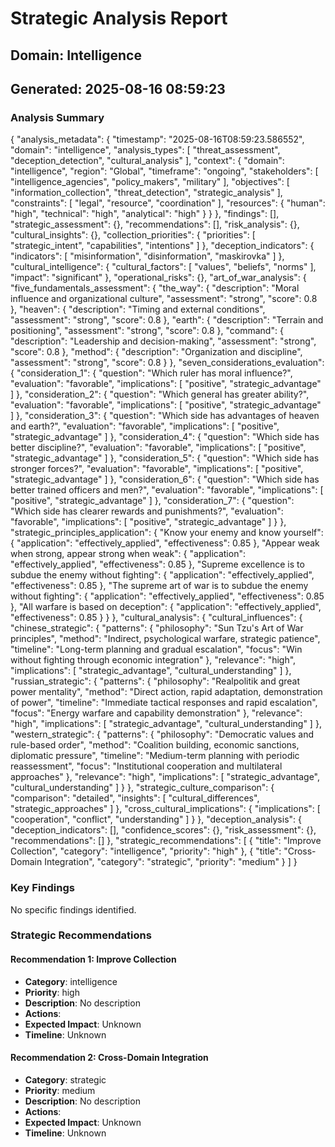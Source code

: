 # Strategic Analysis Report
## Domain: Intelligence
## Generated: 2025-08-16 08:59:23

### Analysis Summary
{
  "analysis_metadata": {
    "timestamp": "2025-08-16T08:59:23.586552",
    "domain": "intelligence",
    "analysis_types": [
      "threat_assessment",
      "deception_detection",
      "cultural_analysis"
    ],
    "context": {
      "domain": "intelligence",
      "region": "Global",
      "timeframe": "ongoing",
      "stakeholders": [
        "intelligence_agencies",
        "policy_makers",
        "military"
      ],
      "objectives": [
        "information_collection",
        "threat_detection",
        "strategic_analysis"
      ],
      "constraints": [
        "legal",
        "resource",
        "coordination"
      ],
      "resources": {
        "human": "high",
        "technical": "high",
        "analytical": "high"
      }
    }
  },
  "findings": [],
  "strategic_assessment": {},
  "recommendations": [],
  "risk_analysis": {},
  "cultural_insights": {},
  "collection_priorities": {
    "priorities": [
      "strategic_intent",
      "capabilities",
      "intentions"
    ]
  },
  "deception_indicators": {
    "indicators": [
      "misinformation",
      "disinformation",
      "maskirovka"
    ]
  },
  "cultural_intelligence": {
    "cultural_factors": [
      "values",
      "beliefs",
      "norms"
    ],
    "impact": "significant"
  },
  "operational_risks": {},
  "art_of_war_analysis": {
    "five_fundamentals_assessment": {
      "the_way": {
        "description": "Moral influence and organizational culture",
        "assessment": "strong",
        "score": 0.8
      },
      "heaven": {
        "description": "Timing and external conditions",
        "assessment": "strong",
        "score": 0.8
      },
      "earth": {
        "description": "Terrain and positioning",
        "assessment": "strong",
        "score": 0.8
      },
      "command": {
        "description": "Leadership and decision-making",
        "assessment": "strong",
        "score": 0.8
      },
      "method": {
        "description": "Organization and discipline",
        "assessment": "strong",
        "score": 0.8
      }
    },
    "seven_considerations_evaluation": {
      "consideration_1": {
        "question": "Which ruler has moral influence?",
        "evaluation": "favorable",
        "implications": [
          "positive",
          "strategic_advantage"
        ]
      },
      "consideration_2": {
        "question": "Which general has greater ability?",
        "evaluation": "favorable",
        "implications": [
          "positive",
          "strategic_advantage"
        ]
      },
      "consideration_3": {
        "question": "Which side has advantages of heaven and earth?",
        "evaluation": "favorable",
        "implications": [
          "positive",
          "strategic_advantage"
        ]
      },
      "consideration_4": {
        "question": "Which side has better discipline?",
        "evaluation": "favorable",
        "implications": [
          "positive",
          "strategic_advantage"
        ]
      },
      "consideration_5": {
        "question": "Which side has stronger forces?",
        "evaluation": "favorable",
        "implications": [
          "positive",
          "strategic_advantage"
        ]
      },
      "consideration_6": {
        "question": "Which side has better trained officers and men?",
        "evaluation": "favorable",
        "implications": [
          "positive",
          "strategic_advantage"
        ]
      },
      "consideration_7": {
        "question": "Which side has clearer rewards and punishments?",
        "evaluation": "favorable",
        "implications": [
          "positive",
          "strategic_advantage"
        ]
      }
    },
    "strategic_principles_application": {
      "Know your enemy and know yourself": {
        "application": "effectively_applied",
        "effectiveness": 0.85
      },
      "Appear weak when strong, appear strong when weak": {
        "application": "effectively_applied",
        "effectiveness": 0.85
      },
      "Supreme excellence is to subdue the enemy without fighting": {
        "application": "effectively_applied",
        "effectiveness": 0.85
      },
      "The supreme art of war is to subdue the enemy without fighting": {
        "application": "effectively_applied",
        "effectiveness": 0.85
      },
      "All warfare is based on deception": {
        "application": "effectively_applied",
        "effectiveness": 0.85
      }
    }
  },
  "cultural_analysis": {
    "cultural_influences": {
      "chinese_strategic": {
        "patterns": {
          "philosophy": "Sun Tzu's Art of War principles",
          "method": "Indirect, psychological warfare, strategic patience",
          "timeline": "Long-term planning and gradual escalation",
          "focus": "Win without fighting through economic integration"
        },
        "relevance": "high",
        "implications": [
          "strategic_advantage",
          "cultural_understanding"
        ]
      },
      "russian_strategic": {
        "patterns": {
          "philosophy": "Realpolitik and great power mentality",
          "method": "Direct action, rapid adaptation, demonstration of power",
          "timeline": "Immediate tactical responses and rapid escalation",
          "focus": "Energy warfare and capability demonstration"
        },
        "relevance": "high",
        "implications": [
          "strategic_advantage",
          "cultural_understanding"
        ]
      },
      "western_strategic": {
        "patterns": {
          "philosophy": "Democratic values and rule-based order",
          "method": "Coalition building, economic sanctions, diplomatic pressure",
          "timeline": "Medium-term planning with periodic reassessment",
          "focus": "Institutional cooperation and multilateral approaches"
        },
        "relevance": "high",
        "implications": [
          "strategic_advantage",
          "cultural_understanding"
        ]
      }
    },
    "strategic_culture_comparison": {
      "comparison": "detailed",
      "insights": [
        "cultural_differences",
        "strategic_approaches"
      ]
    },
    "cross_cultural_implications": {
      "implications": [
        "cooperation",
        "conflict",
        "understanding"
      ]
    }
  },
  "deception_analysis": {
    "deception_indicators": [],
    "confidence_scores": {},
    "risk_assessment": {},
    "recommendations": []
  },
  "strategic_recommendations": [
    {
      "title": "Improve Collection",
      "category": "intelligence",
      "priority": "high"
    },
    {
      "title": "Cross-Domain Integration",
      "category": "strategic",
      "priority": "medium"
    }
  ]
}

### Key Findings
No specific findings identified.

### Strategic Recommendations

#### Recommendation 1: Improve Collection
- **Category**: intelligence
- **Priority**: high
- **Description**: No description
- **Actions**: 
- **Expected Impact**: Unknown
- **Timeline**: Unknown

#### Recommendation 2: Cross-Domain Integration
- **Category**: strategic
- **Priority**: medium
- **Description**: No description
- **Actions**: 
- **Expected Impact**: Unknown
- **Timeline**: Unknown

